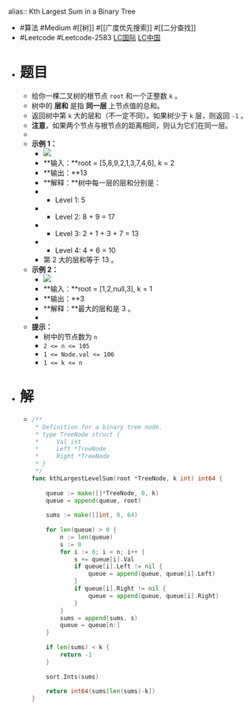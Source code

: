 alias:: Kth Largest Sum in a Binary Tree
- #算法 #Medium #[[树]] #[[广度优先搜索]] #[[二分查找]]
- #Leetcode #Leetcode-2583 [LC国际](https://leetcode.com/problems/kth-largest-sum-in-a-binary-tree/) [LC中国](https://leetcode.cn/problems/kth-largest-sum-in-a-binary-tree/)
- # 题目
	- 给你一棵二叉树的根节点 `root` 和一个正整数 `k` 。
	- 树中的 **层和** 是指 **同一层** 上节点值的总和。
	- 返回树中第 `k` 大的层和（不一定不同）。如果树少于 `k` 层，则返回 `-1` 。
	- **注意**，如果两个节点与根节点的距离相同，则认为它们在同一层。
	-
	- **示例 1：**
		- ![](https://assets.leetcode.com/uploads/2022/12/14/binaryytreeedrawio-2.png)
		- **输入：**root = [5,8,9,2,1,3,7,4,6], k = 2
		- **输出：**13
		- **解释：**树中每一层的层和分别是：
		- - Level 1: 5
		- - Level 2: 8 + 9 = 17
		- - Level 3: 2 + 1 + 3 + 7 = 13
		- - Level 4: 4 + 6 = 10
		- 第 2 大的层和等于 13 。
	- **示例 2：**
		- ![](https://assets.leetcode.com/uploads/2022/12/14/treedrawio-3.png)
		- **输入：**root = [1,2,null,3], k = 1
		- **输出：**3
		- **解释：**最大的层和是 3 。
		-
	- **提示：**
		- 树中的节点数为 `n`
		- `2 <= n <= 105`
		- `1 <= Node.val <= 106`
		- `1 <= k <= n`
- # 解
	- ```go
	  /**
	   * Definition for a binary tree node.
	   * type TreeNode struct {
	   *     Val int
	   *     Left *TreeNode
	   *     Right *TreeNode
	   * }
	   */
	  func kthLargestLevelSum(root *TreeNode, k int) int64 {
	      
	      queue := make([]*TreeNode, 0, k)
	      queue = append(queue, root)
	      
	      sums := make([]int, 0, 64)
	      
	      for len(queue) > 0 {
	          n := len(queue)
	          s := 0
	          for i := 0; i < n; i++ {
	              s += queue[i].Val
	              if queue[i].Left != nil {
	                  queue = append(queue, queue[i].Left)
	              }
	              if queue[i].Right != nil {
	                  queue = append(queue, queue[i].Right)
	              }
	          }
	          sums = append(sums, s)
	          queue = queue[n:]
	      }
	      
	      if len(sums) < k {
	          return -1
	      }
	      
	      sort.Ints(sums)
	      
	      return int64(sums[len(sums)-k])
	  }
	  ```